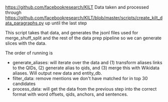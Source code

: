 https://github.com/facebookresearch/KILT
Data taken and processed through https://github.com/facebookresearch/KILT/blob/master/scripts/create_kilt_data_paragraphs.py up until the last step

This script takes that data, and generates the jsonl files used for merge_shuff_split and the rest of the data prep pipeline so we can
generate slices with the data.

The order of running is


- generate_aliases: will iterate over the data and (1) transform aliases links to the QIDs, (2) generate alias to qids, and (3) merge this with Wikidata aliases. Will output new data and entity_db.
- filter_data: remove mentions we don't have matched for in top 30 candidates
- process_data: will get the data from the previous step into the correct format with word offsets, qids, anchors, and sentences.